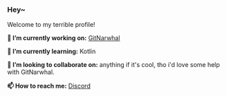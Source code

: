 ### Hey~

Welcome to my terrible profile!

**🔭 I’m currently working on:** [GitNarwhal](https://github.com/fc-dev/GitNarwhal)

**🌱 I’m currently learning:** Kotlin

**👯 I’m looking to collaborate on:** anything if it's cool, tho i'd love some help with GitNarwhal.

**📫 How to reach me:** [Discord](https://discord.com/users/255395564072468480)

<!--
**fc-dev/fc-dev** is a ✨ _special_ ✨ repository because its `README.md` (this file) appears on your GitHub profile.

Here are some ideas to get you started:

-  ...
-  ...
-   ...
- 🤔 I’m looking for help with ...
- 💬 Ask me about ...
-  ...
- 😄 Pronouns: ...
- ⚡ Fun fact: ...
-->
